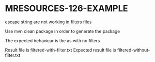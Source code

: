 MRESOURCES-126-EXAMPLE
======================
escape string are not working in filters files

Use mvn clean package in order to generate the package

The expected behaviour is the as with no filters

Result file is filtered-with-filter.txt
Expected result file is filtered-without-filter.txt 